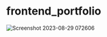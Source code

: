 ﻿# frontend_portfolio
![Screenshot 2023-08-29 072606](https://github.com/IIIIIlll/frontend_portfolio/assets/119638960/f6fc26b4-0c4b-4888-b7d7-722142508180)
